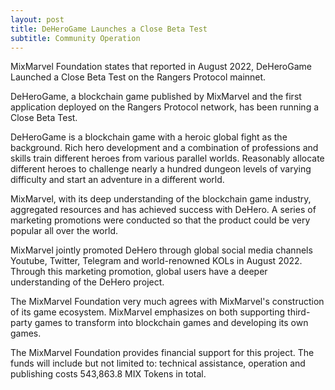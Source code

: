 ```yaml
---
layout: post
title: DeHeroGame Launches a Close Beta Test 
subtitle: Community Operation 
---
```


MixMarvel Foundation states that reported in August 2022, DeHeroGame Launched a Close Beta Test on the Rangers Protocol mainnet.

DeHeroGame, a blockchain game published by MixMarvel and the first application deployed on the Rangers Protocol network, has been running a Close Beta Test.

DeHeroGame is a blockchain game with a heroic global fight as the background. Rich hero development and a combination of professions and skills train different heroes from various parallel worlds. Reasonably allocate different heroes to challenge nearly a hundred dungeon levels of varying difficulty and start an adventure in a different world.

MixMarvel, with its deep understanding of the blockchain game industry, aggregated resources and has achieved success with DeHero. A series of marketing promotions were conducted so that the product could be very popular all over the world. 

MixMarvel jointly promoted DeHero through global social media channels Youtube, Twitter, Telegram and world-renowned KOLs in August 2022. Through this marketing promotion, global users have a deeper understanding of the DeHero project.

The MixMarvel Foundation very much agrees with MixMarvel's construction of its game ecosystem. MixMarvel emphasizes on both supporting third-party games to transform into blockchain games and developing its own games. 

The MixMarvel Foundation provides financial support for this project. The funds will include but not limited to: technical assistance, operation and publishing costs 543,863.8 MIX Tokens in total. 

